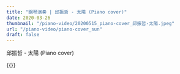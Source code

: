 ```yaml
---
title: "鋼琴演奏 | 邱振哲 - 太陽 (Piano cover)"
date: 2020-03-26
thumbnail: "/piano-video/20200515_piano-cover_邱振哲-太陽.jpeg"
url: "/piano-video/piano-cover_sun"
draft: false
---
```


邱振哲 - 太陽 (Piano cover)

{{<youtube JiRfNC1WVlk>}}

